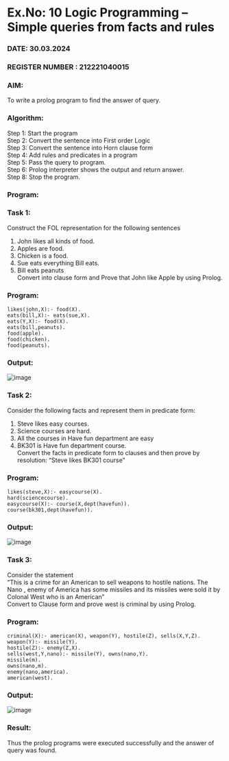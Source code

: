 
# Ex.No: 10  Logic Programming –  Simple queries from facts and rules
### DATE: 30.03.2024                                                                            
### REGISTER NUMBER : 212221040015
### AIM: 
To write a prolog program to find the answer of query. 
###  Algorithm:
 Step 1: Start the program <br> 
 Step 2: Convert the sentence into First order Logic  <br> 
 Step 3:  Convert the sentence into Horn clause form  <br> 
 Step 4: Add rules and predicates in a program   <br> 
 Step 5:  Pass the query to program. <br> 
 Step 6: Prolog interpreter shows the output and return answer. <br> 
 Step 8:  Stop the program.
### Program:
### Task 1:
Construct the FOL representation for the following sentences <br> 
1.	John likes all kinds of food.  <br> 
2.	Apples are food.  <br> 
3.	Chicken is a food.  <br> 
4.	Sue eats everything Bill eats. <br> 
5.	 Bill eats peanuts  <br> 
   Convert into clause form and Prove that John like Apple by using Prolog. <br> 
### Program:
```
likes(john,X):- food(X). 
eats(bill,X):- eats(sue,X). 
eats(Y,X):- food(X). 
eats(bill,peanuts). 
food(apple). 
food(chicken). 
food(peanuts).
```

### Output:
![image](https://github.com/Vijayananthperumal22/AI_Lab_2023-24/assets/107705127/eddcde64-497f-459b-aef2-e3ea5fbcf2f0)


### Task 2:
Consider the following facts and represent them in predicate form: <br>              
1.	Steve likes easy courses. <br> 
2.	Science courses are hard. <br> 
3. All the courses in Have fun department are easy <br> 
4. BK301 is Have fun department course.<br> 
Convert the facts in predicate form to clauses and then prove by resolution: “Steve likes BK301 course”<br> 

### Program:
```
likes(steve,X):- easycourse(X). 
hard(sciencecourse). 
easycourse(X):- course(X,dept(havefun)). 
course(bk301,dept(havefun)).
```


### Output:
![image](https://github.com/Vijayananthperumal22/AI_Lab_2023-24/assets/107705127/86fae6a5-04e5-4cdb-b354-0474bd86674d)


### Task 3:
Consider the statement <br> 
“This is a crime for an American to sell weapons to hostile nations. The Nano , enemy of America has some missiles and its missiles were sold it by Colonal West who is an American” <br> 
Convert to Clause form and prove west is criminal by using Prolog.<br> 
### Program:
```
criminal(X):- american(X), weapon(Y), hostile(Z), sells(X,Y,Z). 
weapon(Y):- missile(Y). 
hostile(Z):- enemy(Z,X). 
sells(west,Y,nano):- missile(Y), owns(nano,Y). 
missile(m). 
owns(nano,m). 
enemy(nano,america). 
american(west).
```

### Output:
![image](https://github.com/Vijayananthperumal22/AI_Lab_2023-24/assets/107705127/ec2df924-dc58-417f-b2da-cfe3f904b905)


### Result:
Thus the prolog programs were executed successfully and the answer of query was found.
